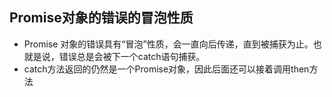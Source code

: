 ## Promise对象的错误的冒泡性质
- Promise 对象的错误具有“冒泡”性质，会一直向后传递，直到被捕获为止。也就是说，错误总是会被下一个catch语句捕获。
- catch方法返回的仍然是一个Promise对象，因此后面还可以接着调用then方法